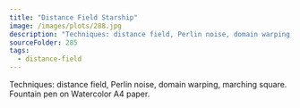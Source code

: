 ```yaml
---
title: "Distance Field Starship"
image: /images/plots/288.jpg
description: "Techniques: distance field, Perlin noise, domain warping, marching square. Fountain pen on Watercolor A4 paper."
sourceFolder: 285
tags:
  - distance-field
---
```


Techniques: distance field, Perlin noise, domain warping, marching square. Fountain pen on Watercolor A4 paper.
